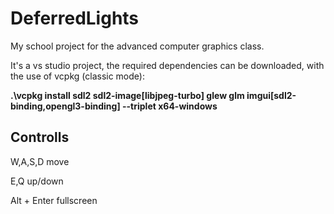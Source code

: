 # DeferredLights
My school project for the advanced computer graphics class.

It's a vs studio project, the required dependencies can be downloaded, with the use of vcpkg (classic mode):

**.\vcpkg install sdl2 sdl2-image[libjpeg-turbo] glew glm imgui[sdl2-binding,opengl3-binding] --triplet x64-windows**

## Controlls

W,A,S,D move

E,Q up/down

Alt + Enter fullscreen
